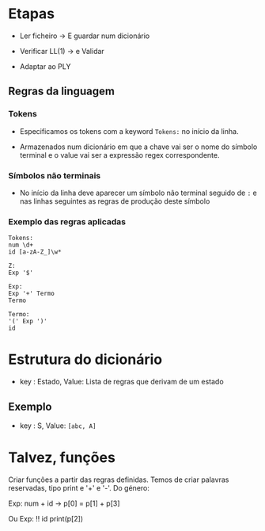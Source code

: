 # Etapas

- Ler ficheiro → E guardar num dicionário

- Verificar LL(1) → e Validar

- Adaptar ao PLY

## Regras da linguagem

### Tokens

- Especificamos os tokens com a keyword `Tokens:` no início da linha.

- Armazenados num dicionário em que a chave vai ser o nome do símbolo terminal e o value vai ser a expressão regex
  correspondente.

### Símbolos não terminais

- No início da linha deve aparecer um símbolo não terminal seguido de `:` e nas linhas seguintes as regras de produção
  deste símbolo

### Exemplo das regras aplicadas

```
Tokens:
num \d+
id [a-zA-Z_]\w*

Z:
Exp '$'

Exp:
Exp '+' Termo
Termo

Termo:
'(' Exp ')'
id
```

# Estrutura do dicionário

- key : Estado, Value: Lista de regras que derivam de um estado

## Exemplo

- key : S, Value: `[abc, A]`

# Talvez, funções
Criar funções a partir das regras definidas. Temos de criar palavras reservadas, tipo print e '+' e '-'.
Do género:

Exp: num + id
-> p[0] = p[1] + p[3]

Ou 
Exp: !! id
print(p[2])
